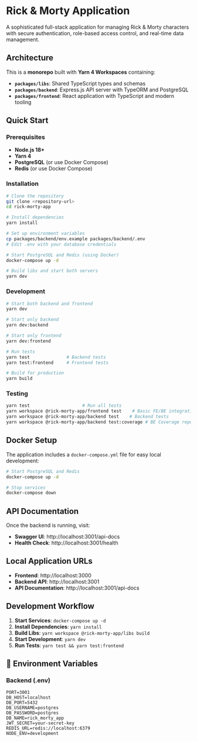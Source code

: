 # Rick & Morty Application

A sophisticated full-stack application for managing Rick & Morty characters with secure authentication, role-based access control, and real-time data management.

## Architecture

This is a **monorepo** built with **Yarn 4 Workspaces** containing:

- **`packages/libs`**: Shared TypeScript types and schemas
- **`packages/backend`**: Express.js API server with TypeORM and PostgreSQL
- **`packages/frontend`**: React application with TypeScript and modern tooling

## Quick Start

### Prerequisites

- **Node.js 18+**
- **Yarn 4**
- **PostgreSQL** (or use Docker Compose)
- **Redis** (or use Docker Compose)

### Installation

```bash
# Clone the repository
git clone <repository-url>
cd rick-morty-app

# Install dependencies
yarn install

# Set up environment variables
cp packages/backend/env.example packages/backend/.env
# Edit .env with your database credentials

# Start PostgreSQL and Redis (using Docker)
docker-compose up -d

# Build libs and start both servers
yarn dev
```

### Development

```bash
# Start both backend and frontend
yarn dev

# Start only backend
yarn dev:backend

# Start only frontend
yarn dev:frontend

# Run tests
yarn test              # Backend tests
yarn test:frontend     # Frontend tests

# Build for production
yarn build
```

### Testing

```bash
yarn test                    # Run all tests
yarn workspace @rick-morty-app/frontend test    # Basic FE/BE integration tests
yarn workspace @rick-morty-app/backend test    # Backend tests
yarn workspace @rick-morty-app/backend test:coverage # BE Coverage report
```

## Docker Setup

The application includes a `docker-compose.yml` file for easy local development:

```bash
# Start PostgreSQL and Redis
docker-compose up -d

# Stop services
docker-compose down
```

## API Documentation

Once the backend is running, visit:

- **Swagger UI**: http://localhost:3001/api-docs
- **Health Check**: http://localhost:3001/health

## Local Application URLs

- **Frontend**: http://localhost:3000
- **Backend API**: http://localhost:3001
- **API Documentation**: http://localhost:3001/api-docs

## Development Workflow

1. **Start Services**: `docker-compose up -d`
2. **Install Dependencies**: `yarn install`
3. **Build Libs**: `yarn workspace @rick-morty-app/libs build`
4. **Start Development**: `yarn dev`
5. **Run Tests**: `yarn test && yarn test:frontend`

## 📝 Environment Variables

### Backend (.env)

```env
PORT=3001
DB_HOST=localhost
DB_PORT=5432
DB_USERNAME=postgres
DB_PASSWORD=postgres
DB_NAME=rick_morty_app
JWT_SECRET=your-secret-key
REDIS_URL=redis://localhost:6379
NODE_ENV=development
```
